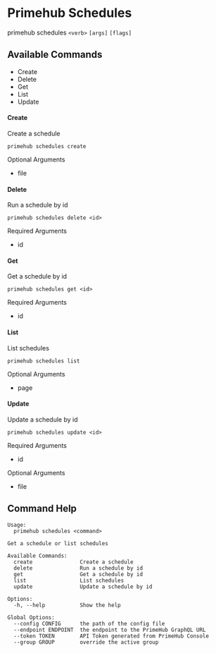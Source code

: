 
# Primehub Schedules

primehub schedules `<verb>` `[args]` `[flags]`


## Available Commands

* Create
* Delete
* Get
* List
* Update



#### Create

Create a schedule


```
primehub schedules create
```
 



Optional Arguments

* file

 



#### Delete

Run a schedule by id


```
primehub schedules delete <id>
```
Required Arguments
* id
 


 



#### Get

Get a schedule by id


```
primehub schedules get <id>
```
Required Arguments
* id
 


 



#### List

List schedules


```
primehub schedules list
```
 



Optional Arguments

* page

 



#### Update

Update a schedule by id


```
primehub schedules update <id>
```
Required Arguments
* id
 



Optional Arguments

* file

 


 

## Command Help

```
Usage: 
  primehub schedules <command>

Get a schedule or list schedules

Available Commands:
  create               Create a schedule
  delete               Run a schedule by id
  get                  Get a schedule by id
  list                 List schedules
  update               Update a schedule by id

Options:
  -h, --help           Show the help

Global Options:
  --config CONFIG      the path of the config file
  --endpoint ENDPOINT  the endpoint to the PrimeHub GraphQL URL
  --token TOKEN        API Token generated from PrimeHub Console
  --group GROUP        override the active group

```